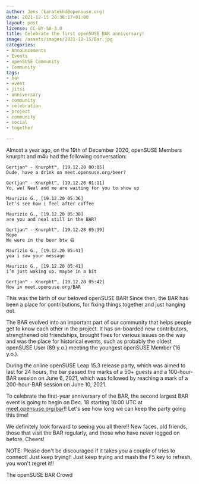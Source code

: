 ```yaml
---
author: Jens (karatekhd@opensuse.org)
date: 2021-12-15 20:38:17+01:00
layout: post
license: CC-BY-SA-3.0
title: Celebrate the first openSUSE BAR anniversary!
image: /assets/images/2021-12-15/Bar.jpg
categories:
- Announcements
- Events
- openSUSE Community
- Community
tags:
- bar
- event
- jitsi
- anniversary
- community
- celebration
- project
- community
- social
- together

---
```


Almost a year ago, on the 19th of December 2020, openSUSE Members knurpht and m4u had the following conversation:

```
Gertjan™ - Knurpht™, [19.12.20 00:05]
Dude, have a drink on meet.opensuse.org/beer?

Gertjan™ - Knurpht™, [19.12.20 01:11]
Yo, we( Neal and me are waiting for you to show up

Maurizio G., [19.12.20 05:36]
let’s see how i feel after coffee

Maurizio G., [19.12.20 05:38]
are you and neal still in the BAR?

Gertjan™ - Knurpht™, [19.12.20 05:39]
Nope
We were in the beer btw 😃

Maurizio G., [19.12.20 05:41]
yea i saw your message

Maurizio G., [19.12.20 05:41]
i’m just waking up. maybe in a bit

Gertjan™ - Knurpht™, [19.12.20 05:42]
Now in meet.opensuse.org/BAR
```

This was the birth of our beloved openSUSE BAR! Since then, the BAR has been a place for contributions, for fixing things together and just hanging out.

The BAR evolved into an important part of our community that helps people get to know each other in the project. It has on-boarded new contributors, strengthened old friendships, brought fixes for various issues on the way and was the place for historical events, such as probably the oldest openSUSE User (89 y.o.) meeting the youngest openSUSE Member (16 y.o.).

During the online openSUSE Leap 15.3 release party, which was aimed to last for 24 hours, the bar passed the marks of a 50+ guests and a 100-hour-BAR session on June 6, 2021, which was followed by reaching a mark of a 200-hour-BAR session on June 10, 2021.

To celebrate the first-year anniversary of the BAR, the second largest BAR event is going to begin on Dec. 18 starting 16:00 UTC at [meet.opensuse.org/bar](https://meet.opensuse.org/bar)!! Let's see how long we can keep the party going this time!

We definitely look forward to seeing you all there!! New faces, old friends, those that visit the BAR regularly, and those who have never logged on before. Cheers!

NOTE: Please don't be discouraged if it takes you a couple of tries to connect! Just keep trying!!
Just keep trying and mash the F5 key to refresh, you won't regret it!!

The openSUSE BAR Crowd
